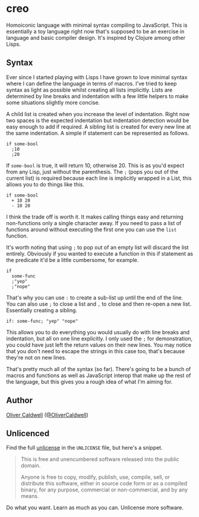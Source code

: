 # creo

Homoiconic language with minimal syntax compiling to JavaScript. This is essentially a toy language right now that's supposed to be an exercise in language and basic compiler design. It's inspired by Clojure among other Lisps.

## Syntax

Ever since I started playing with Lisps I have grown to love minimal syntax where I can define the language in terms of macros. I've tried to keep syntax as light as possible whilst creating all lists implicitly. Lists are determined by line breaks and indentation with a few little helpers to make some situations slightly more concise.

A child list is created when you increase the level of indentation. Right now two spaces is the expected indentation but indentation detection would be easy enough to add if required. A sibling list is created for every new line at the same indentation. A simple if statement can be represented as follows.

```
if some-bool
  ;10
  ;20
```

If `some-bool` is true, it will return 10, otherwise 20. This is as you'd expect from any Lisp, just without the parenthesis. The `;` (pops you out of the current list) is required because each line is implicitly wrapped in a List, this allows you to do things like this.

```
if some-bool
  + 10 20
  - 10 20
```

I think the trade off is worth it. It makes calling things easy and returning non-functions only a single character away. If you need to pass a list of functions around without executing the first one you can use the `list` function.

It's worth noting that using `;` to pop out of an empty list will discard the list entirely. Obviously if you wanted to execute a function in this if statement as the predicate it'd be a little cumbersome, for example.

```
if
  some-func
  ;"yep"
  ;"nope"
```

That's why you can use `:` to create a sub-list up until the end of the line. You can also use `;` to close a list and `,` to close and then re-open a new list. Essentially creating a sibling.

```
if: some-func; "yep" "nope"
```

This allows you to do everything you would usually do with line breaks and indentation, but all on one line explicitly. I only used the `;` for demonstration, you could have just left the return values on their new lines. You may notice that you don't need to escape the strings in this case too, that's because they're not on new lines.

That's pretty much all of the syntax (so far). There's going to be a bunch of macros and functions as well as JavaScript interop that make up the rest of the language, but this gives you a rough idea of what I'm aiming for.

## Author

[Oliver Caldwell][author-site] ([@OliverCaldwell][author-twitter])

## Unlicenced

Find the full [unlicense][] in the `UNLICENSE` file, but here's a snippet.

>This is free and unencumbered software released into the public domain.
>
>Anyone is free to copy, modify, publish, use, compile, sell, or distribute this software, either in source code form or as a compiled binary, for any purpose, commercial or non-commercial, and by any means.

Do what you want. Learn as much as you can. Unlicense more software.

[unlicense]: http://unlicense.org/
[author-site]: http://oli.me.uk/
[author-twitter]: https://twitter.com/OliverCaldwell
